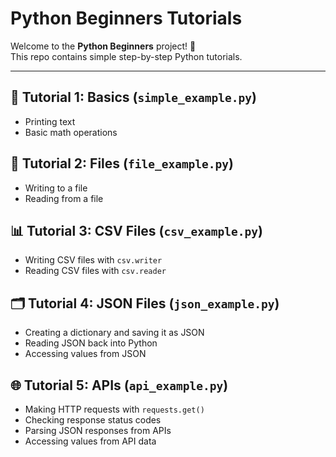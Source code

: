 # Python Beginners Tutorials

Welcome to the **Python Beginners** project! 🚀  
This repo contains simple step-by-step Python tutorials.

---

## 📘 Tutorial 1: Basics (`simple_example.py`)
- Printing text
- Basic math operations

## 📂 Tutorial 2: Files (`file_example.py`)
- Writing to a file
- Reading from a file

## 📊 Tutorial 3: CSV Files (`csv_example.py`)
- Writing CSV files with `csv.writer`
- Reading CSV files with `csv.reader`

## 🗂️ Tutorial 4: JSON Files (`json_example.py`)
- Creating a dictionary and saving it as JSON
- Reading JSON back into Python
- Accessing values from JSON

## 🌐 Tutorial 5: APIs (`api_example.py`)
- Making HTTP requests with `requests.get()`
- Checking response status codes
- Parsing JSON responses from APIs
- Accessing values from API data
